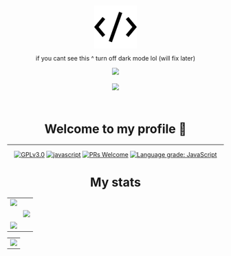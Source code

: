 <p align="center">
	<img src="public\assets\ico\favicon.ico" align="center" alt="icon" />
<p align="center">if you cant see this ^ turn off dark mode lol (will fix later)</p>
</p>
<p align="center">
	<img src="https://github.com/prafulla-codes/sorting-hat/blob/master/pics/ravenclaw_badge.gif" width="200px">
	<br><br>
	<img src="https://github-readme-stats.vercel.app/api/pin/?username=mark-gutenberger&repo=mark-gutenberger" />
</p>
<br>
<h1 align="center">Welcome to my profile 👋</h1>
<hr>
<!-- [START BADGES] -->
<!-- Please keep comment here to allow auto update -->
<p align="center">
	<a href="https://github.com/Mark-Gutenberger/Mark-Gutenberger/blob/master/LICENSE"><img src="https://img.shields.io/github/license/Mark-Gutenberger/Mark-Gutenberger?style=flat-square" alt="GPLv3.0" /></a>
	<a href="https://www.javascript.com"><img src="https://img.shields.io/badge/language-EJS-purple.svg?style=flat-square" alt="javascript" /></a>
	<a href="https://github.com/Mark-Gutenberger/Mark-Gutenberger/pulls"><img src="https://img.shields.io/badge/PRs-Welcome-brightgreen.svg?style=flat-square" alt="PRs Welcome" /></a>
	<a href="https://lgtm.com/projects/g/Mark-Gutenberger/Mark-Gutenberger/context:javascript"><img src="https://img.shields.io/lgtm/grade/javascript/g/Mark-Gutenberger/Mark-Gutenberger.svg?logo=lgtm&style=flat-square" alt="Language grade: JavaScript" /></a>
</p>
<!-- [END BADGES] -->
<center>
	<h1> My stats </h1>
	<center>
		<table>
			<center>
				<tr>
					<center>
						<td>
							<center><img src="https://github-readme-stats.vercel.app/api?username=mark-gutenberger&theme=github_dark&show_icons=true" /></center>
							<br />
							<br />
							<center><img src="https://github-readme-streak-stats.herokuapp.com/?user=mark-gutenberger&theme=dark&show_icons=true" /></center>
						</td>
					</center>
					<center>
						<td>
							<center><img src="https://github-readme-stats.vercel.app/api/top-langs/?username=mark-gutenberger&theme=github_dark&langs_count=99" /></center>
						</td>
					</center>
				</tr>
			</center>
		</table>
	</center>
	<center>
		<table>
			<center>
				<tr>
					<center>
						<td>
							<center><img src="https://activity-graph.herokuapp.com/graph?username=mark-gutenberger&theme=react-dark" /></center>
						</td>
					</center>
				</tr>
			</center>
		</table>
	</center>

</center>
